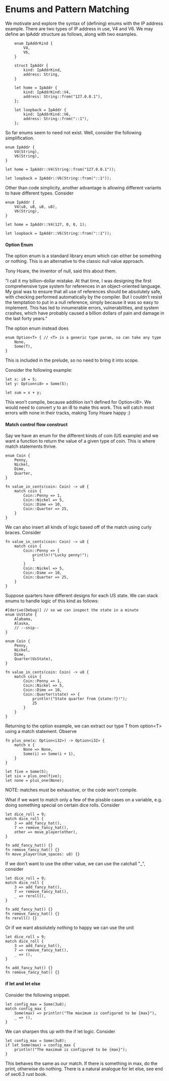 # Enums and Pattern Matching 

We motivate and explore the syntax of (defining) enums with the IP address example. There are two types of IP address in use, V4 and V6. We may define an IpAddr structure as follows, along with two examples. 

```
    enum IpAddrKind {
        V4,
        V6,
    }

    struct IpAddr {
        kind: IpAddrKind,
        address: String,
    }

    let home = IpAddr {
        kind: IpAddrKind::V4,
        address: String::from("127.0.0.1"),
    };

    let loopback = IpAddr {
        kind: IpAddrKind::V6,
        address: String::from("::1"),
    };
```

So far enums seem to need not exist. Well, consider the following simplification. 

```
enum IpAddr {
    V4(String),
    V6(String),
}

let home = IpAddr::V4(String::from("127.0.0.1"));

let loopback = IpAddr::V6(String::from("::1"));
```

Other than code simplicity, another advantage is allowing different variants to have different types. Consider 

```
enum IpAddr {
    V4(u8, u8, u8, u8),
    V6(String),
}

let home = IpAddr::V4(127, 0, 0, 1);

let loopback = IpAddr::V6(String::from("::1"));
```

#### Option Enum 

The option enum is a standard library enum which can either be something or nothing. This is an alternative to the classic null value approach. 

Tony Hoare, the inventor of null, said this about them. 

"I call it my billion-dollar mistake. At that time, I was designing the first comprehensive type system for references in an object-oriented language. My goal was to ensure that all use of references should be absolutely safe, with checking performed automatically by the compiler. But I couldn’t resist the temptation to put in a null reference, simply because it was so easy to implement. This has led to innumerable errors, vulnerabilities, and system crashes, which have probably caused a billion dollars of pain and damage in the last forty years."

The option enum instead does 

```
enum Option<T> { // <T> is a generic type param, so can take any type 
    None,
    Some(T),
}
```

This is included in the prelude, so no need to bring it into scope. 

Consider the following example: 

```
let x: i8 = 5;
let y: Option<i8> = Some(5);

let sum = x + y;
```

This won't compile, because addition isn't defined for Option\<i8>. We would need to convert y to an i8 to make this work. This will catch most errors with none in their tracks, making Tony Hoare happy :)

#### Match control flow construct 

Say we have an enum for the different kinds of coin (US example) and we want a function to return the value of a given type of coin. This is where match statements thrive. 

```
enum Coin {
    Penny,
    Nickel,
    Dime,
    Quarter,
}

fn value_in_cents(coin: Coin) -> u8 {
    match coin {
        Coin::Penny => 1,
        Coin::Nickel => 5,
        Coin::Dime => 10,
        Coin::Quarter => 25,
    }
}
```

We can also insert all kinds of logic based off of the match using curly braces. Consider 

```
fn value_in_cents(coin: Coin) -> u8 {
    match coin {
        Coin::Penny => {
            println!("Lucky penny!");
            1
        }
        Coin::Nickel => 5,
        Coin::Dime => 10,
        Coin::Quarter => 25,
    }
}
```

Suppose quarters have different designs for each US state. We can stack enums to handle logic of this kind as follows: 

```
#[derive(Debug)] // so we can inspect the state in a minute
enum UsState {
    Alabama,
    Alaska,
    // --snip--
}

enum Coin {
    Penny,
    Nickel,
    Dime,
    Quarter(UsState),
}

fn value_in_cents(coin: Coin) -> u8 {
    match coin {
        Coin::Penny => 1,
        Coin::Nickel => 5,
        Coin::Dime => 10,
        Coin::Quarter(state) => {
            println!("State quarter from {state:?}!");
            25
        }
    }
}
```

Returning to the option example, we can extract our type T from option\<T> using a match statement. Observe

```
fn plus_one(x: Option<i32>) -> Option<i32> {
    match x {
        None => None,
        Some(i) => Some(i + 1),
    }
}

let five = Some(5);
let six = plus_one(five);
let none = plus_one(None);
```

NOTE: matches must be exhaustive, or the code won't compile. 

What if we want to match only a few of the pissble cases on a variable, e.g. doing something special on certain dice rolls. Consider

```
let dice_roll = 9;
match dice_roll {
    3 => add_fancy_hat(),
    7 => remove_fancy_hat(),
    other => move_player(other),
}

fn add_fancy_hat() {}
fn remove_fancy_hat() {}
fn move_player(num_spaces: u8) {}
```

If we don't want to use the other value, we can use the catchall "_", consider 

```
let dice_roll = 9;
match dice_roll {
    3 => add_fancy_hat(),
    7 => remove_fancy_hat(),
    _ => reroll(),
}

fn add_fancy_hat() {}
fn remove_fancy_hat() {}
fn reroll() {}
```

Or if we want absolutely nothing to happy we can use the unit 

```
let dice_roll = 9;
match dice_roll {
    3 => add_fancy_hat(),
    7 => remove_fancy_hat(),
    _ => (),
}

fn add_fancy_hat() {}
fn remove_fancy_hat() {}
```

#### if let and let else 

Consider the following snippet. 

```
let config_max = Some(3u8);
match config_max {
    Some(max) => println!("The maximum is configured to be {max}"),
    _ => (),
}
```

We can sharpen this up with the if let logic. Consider 

```
let config_max = Some(3u8);
if let Some(max) = config_max {
    println!("The maximum is configured to be {max}");
}
```

This behaves the same as our match. If there is something in max, do the print, otherwise do nothing. There is a natural analogue for let else, see end of sec6.3 rust book.